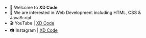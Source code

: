 - 👋 Welcome to **XD Code**
- 👀 We are interested in Web Development including HTML, CSS & JavaScript
- 🎬 YouTube | [XD Code](https://www.youtube.com/@_xdcode_ "XD Code")
- 📷 Instagram | [XD Code](https://www.instagram.com/_xdcode_/ "XD Code")



<!---
CodingWeb33/CodingWeb33 is a ✨ special ✨ repository because its `README.md` (this file) appears on your GitHub profile.
You can click the Preview link to take a look at your changes.
--->
